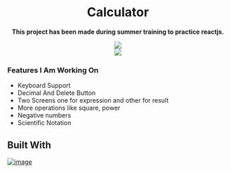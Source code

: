 <div align=center>
<h1 align=center>Calculator</h1>
<p><b>This project has been made during summer training to practice reactjs.</b></p>
<a href=https://Roopaksh1.github.io/calculator-using-react><img src=https://img.shields.io/badge/%F0%9F%91%89-LIVE-success></a>
</div>

<div align=center><img src=https://user-images.githubusercontent.com/72032743/185107753-d8a9dd7a-0b70-4ca2-b6f4-67011b25e693.png></div>

### Features I Am Working On
- Keyboard Support
- Decimal And Delete Button
- Two Screens one for expression and other for result
- More operations like square, power
- Negative numbers
- Scientific Notation

## Built With
[![image](https://img.shields.io/badge/React-20232A?style=for-the-badge&logo=react&logoColor=61DAFB)](https://reactjs.org)
